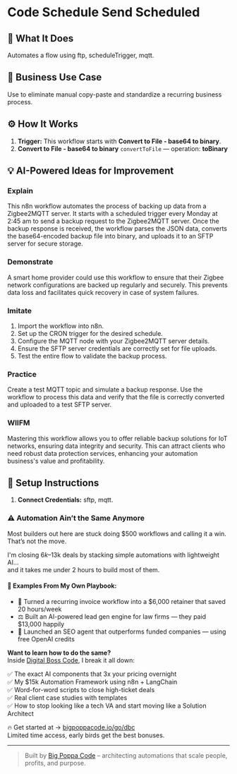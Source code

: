 # Code Schedule Send Scheduled
  ## 🚀 What It Does
  Automates a flow using ftp, scheduleTrigger, mqtt.
  
  ## 💼 Business Use Case
  Use to eliminate manual copy-paste and standardize a recurring business process.
  
  ## ⚙️ How It Works
  1. **Trigger:** This workflow starts with **Convert to File - base64 to binary**.
  2. **Convert to File - base64 to binary** `convertToFile` — operation: **toBinary**
  
  ## 💡 AI-Powered Ideas for Improvement
  ### Explain
This n8n workflow automates the process of backing up data from a Zigbee2MQTT server. It starts with a scheduled trigger every Monday at 2:45 am to send a backup request to the Zigbee2MQTT server. Once the backup response is received, the workflow parses the JSON data, converts the base64-encoded backup file into binary, and uploads it to an SFTP server for secure storage.

### Demonstrate
A smart home provider could use this workflow to ensure that their Zigbee network configurations are backed up regularly and securely. This prevents data loss and facilitates quick recovery in case of system failures.

### Imitate
1. Import the workflow into n8n.
2. Set up the CRON trigger for the desired schedule.
3. Configure the MQTT node with your Zigbee2MQTT server details.
4. Ensure the SFTP server credentials are correctly set for file uploads.
5. Test the entire flow to validate the backup process.

### Practice
Create a test MQTT topic and simulate a backup response. Use the workflow to process this data and verify that the file is correctly converted and uploaded to a test SFTP server.

### WIIFM
Mastering this workflow allows you to offer reliable backup solutions for IoT networks, ensuring data integrity and security. This can attract clients who need robust data protection services, enhancing your automation business's value and profitability.
  
  ## 🔧 Setup Instructions
  1. **Connect Credentials:** sftp, mqtt.
  
### ⚠️ Automation Ain’t the Same Anymore

Most builders out here are stuck doing $500 workflows and calling it a win.  
That’s not the move.  

I'm closing $6k–$13k deals by stacking simple automations with lightweight AI...  
and it takes me under 2 hours to build most of them.

#### 🧠 Examples From My Own Playbook:
- 🔁 Turned a recurring invoice workflow into a $6,000 retainer that saved 20 hours/week  
- ⚖️ Built an AI-powered lead gen engine for law firms — they paid $13,000 happily  
- 🚀 Launched an SEO agent that outperforms funded companies — using free OpenAI credits  

**Want to learn how to do the same?**  
Inside [Digital Boss Code](https://bigpoppacode.io/go/dbc), I break it all down:

✅ The exact AI components that 3x your pricing overnight  
✅ My $15k Automation Framework using n8n + LangChain  
✅ Word-for-word scripts to close high-ticket deals  
✅ Real client case studies with templates  
✅ How to stop looking like a tech VA and start moving like a Solution Architect  

🔥 Get started at → [bigpoppacode.io/go/dbc](https://bigpoppacode.io/go/dbc)  
Limited time access, early birds get the best bonuses.

---
> Built by [Big Poppa Code](https://bigpoppacode.io) – architecting automations that scale people, profits, and purpose.
  